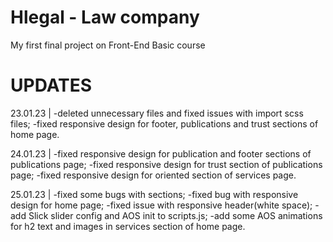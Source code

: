 # Hlegal - Law company
My first final project on Front-End Basic course

# UPDATES
23.01.23 | 
-deleted unnecessary files and fixed issues with import scss files;
-fixed responsive design for footer, publications and trust sections of home page.

24.01.23 |
-fixed responsive design for publication and footer sections of publications page;
-fixed responsive design for trust section of publications page;
-fixed responsive design for oriented section of services page.

25.01.23 |
-fixed some bugs with sections;
-fixed bug with responsive design for home page;
-fixed issue with responsive header(white space);
-add Slick slider config and AOS init to scripts.js;
-add some AOS animations for h2 text and images in services section of home page.
